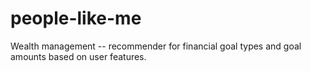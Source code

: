 # people-like-me
Wealth management -- recommender for financial goal types and goal amounts based on user features.
